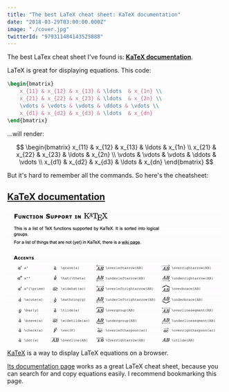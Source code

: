 ```yaml
---
title: "The best LaTeX cheat sheet: KaTeX documentation"
date: "2018-03-29T03:00:00.000Z"
image: "./cover.jpg"
twitterId: "979311484143525888"
---
```


The best LaTex cheat sheet I've found is: **[KaTeX documentation](https://khan.github.io/KaTeX/function-support.html)**.

<post-separator></post-separator>

LaTeX is great for displaying equations. This code:

```latex
\begin{bmatrix}
    x_{11} & x_{12} & x_{13} & \ldots  & x_{1n} \\
    x_{21} & x_{22} & x_{23} & \ldots  & x_{2n} \\
    \vdots & \vdots & \vdots & \ddots & \vdots \\
    x_{d1} & x_{d2} & x_{d3} & \ldots  & x_{dn}
\end{bmatrix}
```

…will render:

$$
\begin{bmatrix}
    x_{11} & x_{12} & x_{13} & \ldots  & x_{1n} \\
    x_{21} & x_{22} & x_{23} & \ldots  & x_{2n} \\
    \vdots & \vdots & \vdots & \ddots & \vdots \\
    x_{d1} & x_{d2} & x_{d3} & \ldots  & x_{dn}
\end{bmatrix}
$$

But it's hard to remember all the commands. So here's the cheatsheet:

## [KaTeX documentation](https://khan.github.io/KaTeX/function-support.html)

![](./katex-cheat-sheet.gif)

[KaTeX](https://khan.github.io/KaTeX/) is a way to display LaTeX equations on a browser.

[Its documentation page](https://khan.github.io/KaTeX/function-support.html) works as a great LaTeX cheat sheet, because you can search for and copy equations easily. I recommend bookmarking this page.
